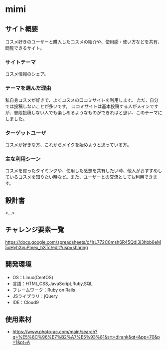 # mimi

## サイト概要
コスメ好きのユーザーと購入したコスメの紹介や、使用感・使い方などを共有、閲覧できるサイト。

### サイトテーマ
コスメ情報のシェア。

### テーマを選んだ理由
私自身コスメが好きで、よくコスメの口コミサイトを利用します。
ただ、自分では投稿しないことが多いです。
口コミサイトは基本投稿する人がメインですが、普段投稿しない人でも楽しめるようなものができればと思い、このテーマにしました。

### ターゲットユーザ
コスメが好きな方、これからメイクを始めようと思っている方。

### 主な利用シーン
コスメを買ったタイミングや、使用した感想を共有したい時、他人がおすすめしているコスメを知りたい時など。また、ユーザーとの交流としても利用できます。

## 設計書
<...>

## チャレンジ要素一覧
https://docs.google.com/spreadsheets/d/1rL772C0msh6R45QdI3j3hbb6eM5oHyhXyuPmex_hXTc/edit?usp=sharing

## 開発環境
- OS：Linux(CentOS)
- 言語：HTML,CSS,JavaScript,Ruby,SQL
- フレームワーク：Ruby on Rails
- JSライブラリ：jQuery
- IDE：Cloud9

## 使用素材
- https://www.photo-ac.com/main/search?q=%E5%8C%96%E7%B2%A7%E5%93%81&srt=dlrank&qt=&pp=70&p=1&pt=A